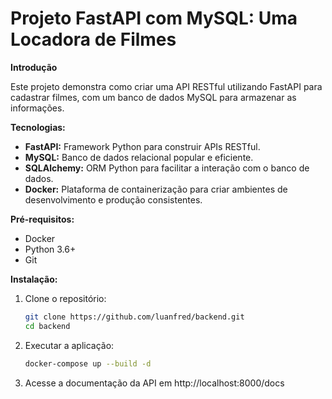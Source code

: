 # Projeto FastAPI com MySQL: Uma Locadora de Filmes

**Introdução**

Este projeto demonstra como criar uma API RESTful utilizando FastAPI para cadastrar filmes, com um banco de dados MySQL para armazenar as informações. 

**Tecnologias:**

* **FastAPI:** Framework Python para construir APIs RESTful.
* **MySQL:** Banco de dados relacional popular e eficiente.
* **SQLAlchemy:** ORM Python para facilitar a interação com o banco de dados.
* **Docker:** Plataforma de containerização para criar ambientes de desenvolvimento e produção consistentes.

**Pré-requisitos:**

* Docker 
* Python 3.6+
* Git

**Instalação:**

1. Clone o repositório:
   ```bash
   git clone https://github.com/luanfred/backend.git
   cd backend
   ```
2. Executar a aplicação:
   ```bash
   docker-compose up --build -d
   ```
3. Acesse a documentação da API em http://localhost:8000/docs
